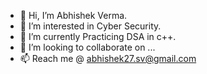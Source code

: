 - 👋 Hi, I’m Abhishek Verma.
- 👀 I’m interested in Cyber Security.
- 🌱 I’m currently Practicing DSA in c++.
- 💞️ I’m looking to collaborate on ...
- 📫 Reach me @ abhishek27.sv@gmail.com

<!---
abhishekverma27/abhishekverma27 is a ✨ special ✨ repository because its `README.md` (this file) appears on your GitHub profile.
You can click the Preview link to take a look at your changes.
--->
